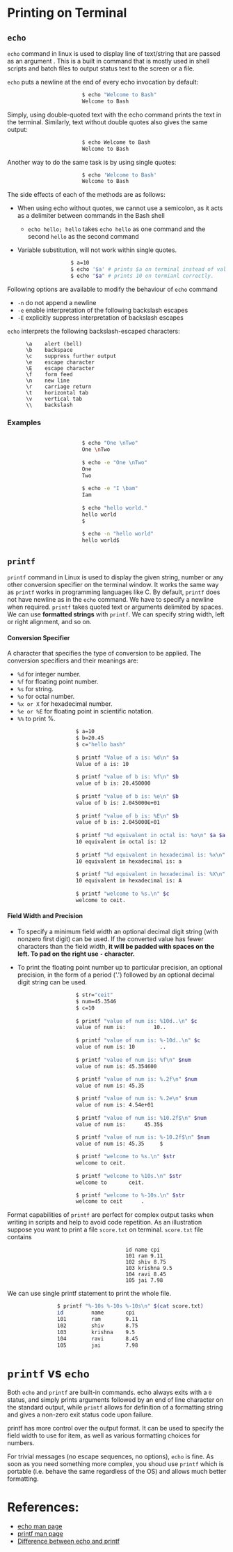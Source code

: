# Printing on Terminal

## `echo`
`echo` command in linux is used to display line of text/string that are passed as an argument . This is a 
built in command that is mostly used in shell scripts and batch files to output status text to the screen 
or a file.

`echo` puts a newline at the end of every echo invocation by default:

```bash
                        $ echo "Welcome to Bash"
                        Welcome to Bash
```

Simply, using double-quoted text with the echo command prints the text in the terminal. Similarly, text without double 
quotes also gives the same output:

```bash
                        $ echo Welcome to Bash
                        Welcome to Bash
```

Another way to do the same task is by using single quotes:

```bash
                        $ echo 'Welcome to Bash'
                        Welcome to Bash
```


The side effects of each of the methods are as follows:

 * When using echo without quotes, we cannot use a semicolon, as it acts as a delimiter between commands in the Bash shell

    * `echo hello; hello` takes `echo hello` as one command and the second `hello` as the second command
  
 * Variable substitution, will not work within single quotes.
 
   ```bash
                    $ a=10
                    $ echo '$a' # prints $a on terminal instead of value of a
                    $ echo "$a" # prints 10 on termianl correctly.
   ```

Following options are available to modify the behaviour of `echo` command 
   
* `-n`	do not append a newline
* `-e`	enable interpretation of the following backslash escapes
* `-E`	explicitly suppress interpretation of backslash escapes
    
`echo` interprets the following backslash-escaped characters:
```
      \a	alert (bell)
      \b	backspace
      \c	suppress further output
      \e	escape character
      \E	escape character
      \f	form feed
      \n	new line
      \r	carriage return
      \t	horizontal tab
      \v	vertical tab
      \\	backslash
 ```
### Examples

```bash

                        $ echo "One \nTwo"
                        One \nTwo
                        
                        $ echo -e "One \nTwo"
                        One 
                        Two
                        
                        $ echo -e "I \bam"
                        Iam
                        
                        $ echo "hello world."
                        hello world
                        $
                        
                        $ echo -n "hello world"
                        hello world$

```

## `printf`

`printf` command in Linux is used to display the given string, number or any other conversion specifier on the 
terminal window. It works the same way as `printf` works in programming languages like C. By default, `printf` 
does not have newline as in the `echo` command. We have to specify a newline when required. `printf` takes quoted 
text or arguments delimited by spaces. We can use **formatted strings** with `printf`. We can specify string width, 
left or right alignment, and so on.

#### Conversion Specifier
A  character  that  specifies  the  type  of  conversion  to  be  applied.  The conversion specifiers and their 
meanings are:

* `%d` for integer number.
* `%f` for floating point number.
* `%s` for string.
* `%o` for octal number.
* `%x or X` for hexadecimal number.
* `%e or %E` for floating point in scientific notation. 
* `%%` to print %.

```bash
                      $ a=10
                      $ b=20.45
                      $ c="hello bash"
                      
                      $ printf "Value of a is: %d\n" $a
                      Value of a is: 10
                      
                      $ printf "value of b is: %f\n" $b
                      value of b is: 20.450000
                      
                      $ printf "value of b is: %e\n" $b
                      value of b is: 2.045000e+01
                      
                      $ printf "value of b is: %E\n" $b
                      value of b is: 2.045000E+01
                      
                      $ printf "%d equivalent in octal is: %o\n" $a $a
                      10 equivalent in octal is: 12
                      
                      $ printf "%d equivalent in hexadecimal is: %x\n" $a $a
                      10 equivalent in hexadecimal is: a
                      
                      $ printf "%d equivalent in hexadecimal is: %X\n" $a $a
                      10 equivalent in hexadecimal is: A
                      
                      $ printf "welcome to %s.\n" $c
                      welcome to ceit.

```
#### Field Width and Precision

* To specify a minimum field width an optional decimal digit string (with nonzero first digit) can be used. If the converted
value has fewer characters than the field width, **it will be padded with spaces on the left. To pad on the right use `-` character.**

* To print the floating point number up to particular precision, an optional precision, in the form of a period ('.')
followed by an optional decimal digit string can be used.

```bash
                      $ str="ceit"
                      $ num=45.3546
                      $ c=10
                      
                      $ printf "value of num is: %10d..\n" $c 
                      value of num is:         10..
                      
                      $ printf "value of num is: %-10d..\n" $c
                      value of num is: 10        ..
                      
                      $ printf "value of num is: %f\n" $num
                      value of num is: 45.354600
                      
                      $ printf "value of num is: %.2f\n" $num
                      value of num is: 45.35

                      $ printf "value of num is: %.2e\n" $num
                      value of num is: 4.54e+01
                      
                      $ printf "value of num is: %10.2f$\n" $num
                      value of num is:      45.35$
                      
                      $ printf "value of num is: %-10.2f$\n" $num
                      value of num is: 45.35     $

                      $ printf "welcome to %s.\n" $str
                      welcome to ceit.
                
                      $ printf "welcome to %10s.\n" $str
                      welcome to       ceit.

                      $ printf "welcome to %-10s.\n" $str
                      welcome to ceit      .

```

Format capabilities of `printf` are perfect for complex output tasks when writing in scripts and help to avoid code repetition. As an illustration suppose you want to print a file `score.txt` on terminal. `score.txt` file contains

```
                                      id name cpi
                                      101 ram 9.11
                                      102 shiv 8.75
                                      103 krishna 9.5
                                      104 ravi 8.45
                                      105 jai 7.98
```
We can use single printf statement to print the whole file.

```bash
                $ printf "%-10s %-10s %-10s\n" $(cat score.txt)
                id         name       cpi       
                101        ram        9.11      
                102        shiv       8.75      
                103        krishna    9.5       
                104        ravi       8.45      
                105        jai        7.98    

```
# `printf` vs `echo`

Both `echo` and `printf` are built-in commands. echo always exits with a `0` status, and simply prints arguments 
followed by an end of line character on the standard output, while `printf` allows for definition of a formatting 
string and gives a non-zero exit status code upon failure.

printf has more control over the output format. It can be used to specify the field width to use for item, 
as well as various formatting choices for numbers.

For trivial messages (no escape sequences, no options), `echo` is fine. As soon as you need something more complex, 
you shoud use `printf` which is portable (i.e. behave the same regardless of the OS) and allows much better formatting.


# References:
* [echo man page](http://man7.org/linux/man-pages/man1/echo.1p.html)
* [printf man page](http://manpages.ubuntu.com/manpages/disco/man3/printf.3.html)
* [Difference between echo and printf](https://unix.stackexchange.com/questions/58310/difference-between-printf-and-echo-in-bash)

